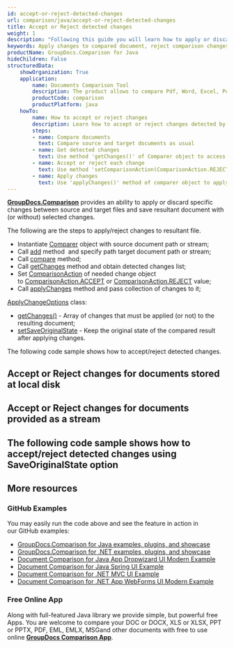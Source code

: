 ```yaml
---
id: accept-or-reject-detected-changes
url: comparison/java/accept-or-reject-detected-changes
title: Accept or Reject detected changes
weight: 1
description: "Following this guide you will learn how to apply or discard changes detected during document comparison process using GroupDocs.Comparison for Java API."
keywords: Apply changes to compared document, reject comparison changes, document comparison changes
productName: GroupDocs.Comparison for Java
hideChildren: False
structuredData:
    showOrganization: True
    application:
        name: Documents Comparison Tool
        description: The product allows to compare Pdf, Word, Excel, PowerPoint, AutoCad, Image, Code and much more file formats. Comparison API also supports accepting or rejecting changes, extracting document information and generating comparison report
        productCode: comparison
        productPlatform: java
    howTo:
        name: How to accept or reject changes
        description: Learn how to accept or reject changes detected by comparison
        steps:
        - name: Compare documents
          text: Compare source and target documents as usual
        - name: Get detected changes 
          text: Use method 'getChanges()' of Comparer object to access all detected changes
        - name: Accept or reject each change
          text: Use method 'setComparisonAction(ComparisonAction.REJECT)' to accept or reject each change
        - name: Apply changes
          text: Use 'applyChanges()' method of comparer object to apply changes
---
```

**[GroupDocs.Comparison](https://products.groupdocs.com/comparison/java)** provides an ability to apply or discard specific changes between source and target files and save resultant document with (or without) selected changes. 

The following are the steps to apply/reject changes to resultant file.

*   Instantiate [Comparer](https://apireference.groupdocs.com/comparison/java/com.groupdocs.comparison/Comparer) object with source document path or stream;
*   Call [add](https://apireference.groupdocs.com/comparison/java/com.groupdocs.comparison/Comparer#add(java.lang.String)) method  and specify path target document path or stream;
*   Call [compare](https://apireference.groupdocs.com/comparison/java/com.groupdocs.comparison/Comparer#compare(java.lang.String)) method;
*   Call [getChanges](https://apireference.groupdocs.com/comparison/java/com.groupdocs.comparison/Comparer#getChanges()) method and obtain detected changes list;
*   Set [ComparisonAction](https://apireference.groupdocs.com/comparison/java/com.groupdocs.comparison.result/ComparisonAction) of needed change object to [ComparisonAction.ACCEPT](https://apireference.groupdocs.com/comparison/java/com.groupdocs.comparison.result/ComparisonAction#ACCEPT) or [ComparisonAction.REJECT](https://apireference.groupdocs.com/comparison/java/com.groupdocs.comparison.result/ComparisonAction#REJECT) value;
*   Call [applyChanges](https://apireference.groupdocs.com/comparison/java/com.groupdocs.comparison/Comparer#applyChanges(java.io.OutputStream,%20com.groupdocs.comparison.options.ApplyChangeOptions)) method and pass collection of changes to it;

[ApplyChangeOptions](https://apireference.groupdocs.com/comparison/java/com.groupdocs.comparison.options/ApplyChangeOptions) class:

*   [getChanges()](https://apireference.groupdocs.com/comparison/java/com.groupdocs.comparison.options/ApplyChangeOptions#getChanges()) - Array of changes that must be applied (or not) to the resulting document;
*   [setSaveOriginalState](https://apireference.groupdocs.com/comparison/java/com.groupdocs.comparison.options/ApplyChangeOptions#setSaveOriginalState()) - Keep the original state of the compared result after applying changes.

The following code sample shows how to accept/reject detected changes.

## Accept or Reject changes for documents stored at local disk

<script src="https://gist.github.com/groupdocs-comparison-gists/c3d730c6ae104b20c9a71743bd648776.js"></script>

## Accept or Reject changes for documents provided as a stream

<script src="https://gist.github.com/groupdocs-comparison-gists/2b802b7d8e6d4ebe9d12ff4d7390dbf2.js"></script>

## The following code sample shows how to accept/reject detected changes using SaveOriginalState option

<script src="https://gist.github.com/groupdocs-comparison-gists/9b7f737eba537c3e9916568dce25441c.js"></script>

## More resources
### GitHub Examples
You may easily run the code above and see the feature in action in our GitHub examples:
*   [GroupDocs.Comparison for Java examples, plugins, and showcase](https://github.com/groupdocs-comparison/GroupDocs.Comparison-for-Java)
*   [GroupDocs.Comparison for .NET examples, plugins, and showcase](https://github.com/groupdocs-comparison/GroupDocs.Comparison-for-.NET)
*   [Document Comparison for Java App Dropwizard UI Modern Example](https://github.com/groupdocs-comparison/GroupDocs.Comparison-for-Java-Dropwizard)    
*   [Document Comparison for Java Spring UI Example](https://github.com/groupdocs-comparison/GroupDocs.Comparison-for-Java-Spring)    
*   [Document Comparison for .NET MVC UI Example](https://github.com/groupdocs-comparison/GroupDocs.Comparison-for-.NET-MVC)    
*   [Document Comparison for .NET App WebForms UI Modern Example](https://github.com/groupdocs-comparison/GroupDocs.Comparison-for-.NET-WebForms)
    

### Free Online App
Along with full-featured Java library we provide simple, but powerful free Apps.
You are welcome to compare your DOC or DOCX, XLS or XLSX, PPT or PPTX, PDF, EML, EMLX, MSGand other documents with free to use online **[GroupDocs Comparison App](https://products.groupdocs.app/comparison)**.